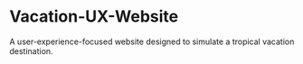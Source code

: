 # Vacation-UX-Website
A user-experience-focused website designed to simulate a tropical vacation destination.
